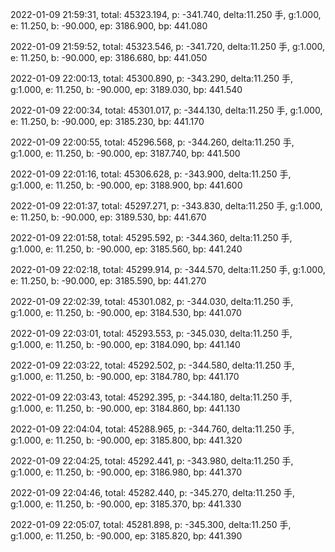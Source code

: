 2022-01-09 21:59:31, total: 45323.194, p: -341.740, delta:11.250 手, g:1.000, e: 11.250, b: -90.000, ep: 3186.900, bp: 441.080

2022-01-09 21:59:52, total: 45323.546, p: -341.720, delta:11.250 手, g:1.000, e: 11.250, b: -90.000, ep: 3186.680, bp: 441.050

2022-01-09 22:00:13, total: 45300.890, p: -343.290, delta:11.250 手, g:1.000, e: 11.250, b: -90.000, ep: 3189.030, bp: 441.540

2022-01-09 22:00:34, total: 45301.017, p: -344.130, delta:11.250 手, g:1.000, e: 11.250, b: -90.000, ep: 3185.230, bp: 441.170

2022-01-09 22:00:55, total: 45296.568, p: -344.260, delta:11.250 手, g:1.000, e: 11.250, b: -90.000, ep: 3187.740, bp: 441.500

2022-01-09 22:01:16, total: 45306.628, p: -343.900, delta:11.250 手, g:1.000, e: 11.250, b: -90.000, ep: 3188.900, bp: 441.600

2022-01-09 22:01:37, total: 45297.271, p: -343.830, delta:11.250 手, g:1.000, e: 11.250, b: -90.000, ep: 3189.530, bp: 441.670

2022-01-09 22:01:58, total: 45295.592, p: -344.360, delta:11.250 手, g:1.000, e: 11.250, b: -90.000, ep: 3185.560, bp: 441.240

2022-01-09 22:02:18, total: 45299.914, p: -344.570, delta:11.250 手, g:1.000, e: 11.250, b: -90.000, ep: 3185.590, bp: 441.270

2022-01-09 22:02:39, total: 45301.082, p: -344.030, delta:11.250 手, g:1.000, e: 11.250, b: -90.000, ep: 3184.530, bp: 441.070

2022-01-09 22:03:01, total: 45293.553, p: -345.030, delta:11.250 手, g:1.000, e: 11.250, b: -90.000, ep: 3184.090, bp: 441.140

2022-01-09 22:03:22, total: 45292.502, p: -344.580, delta:11.250 手, g:1.000, e: 11.250, b: -90.000, ep: 3184.780, bp: 441.170

2022-01-09 22:03:43, total: 45292.395, p: -344.180, delta:11.250 手, g:1.000, e: 11.250, b: -90.000, ep: 3184.860, bp: 441.130

2022-01-09 22:04:04, total: 45288.965, p: -344.760, delta:11.250 手, g:1.000, e: 11.250, b: -90.000, ep: 3185.800, bp: 441.320

2022-01-09 22:04:25, total: 45292.441, p: -343.980, delta:11.250 手, g:1.000, e: 11.250, b: -90.000, ep: 3186.980, bp: 441.370

2022-01-09 22:04:46, total: 45282.440, p: -345.270, delta:11.250 手, g:1.000, e: 11.250, b: -90.000, ep: 3185.370, bp: 441.330

2022-01-09 22:05:07, total: 45281.898, p: -345.300, delta:11.250 手, g:1.000, e: 11.250, b: -90.000, ep: 3185.820, bp: 441.390